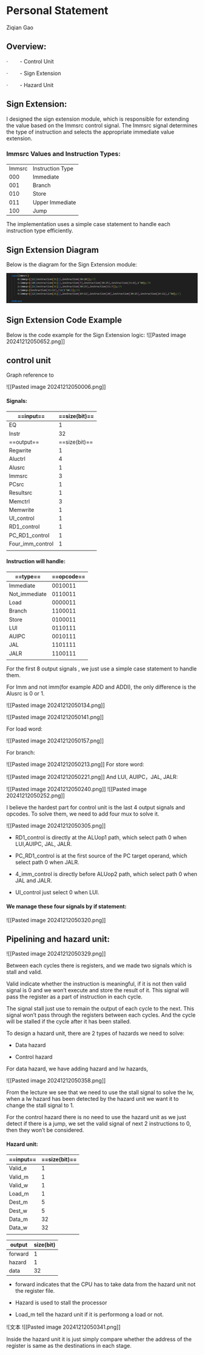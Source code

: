 # Personal Statement

Ziqian Gao

## Overview:

·        - Control Unit

·        - Sign Extension

·        - Hazard Unit

## Sign Extension:

I designed the sign extension module, which is responsible for extending the value based on the Immsrc control signal. The Immsrc signal determines the type of instruction and selects the appropriate immediate value extension.

### Immsrc Values and Instruction Types:

|        |                  |
| ------ | ---------------- |
| Immsrc | Instruction Type |
| 000    | Immediate        |
| 001    | Branch           |
| 010    | Store            |
| 011    | Upper Immediate  |
| 100    | Jump             |

The implementation uses a simple case statement to handle each instruction type efficiently.

## Sign Extension Diagram

Below is the diagram for the Sign Extension module:

![](statements/images/sign_extend.png)

## Sign Extension Code Example

Below is the code example for the Sign Extension logic:
![[Pasted image 20241212050652.png]]

## control unit
Graph reference to

![[Pasted image 20241212050006.png]]

#### Signals:

| ==input==        | ==size(bit)== |
| ---------------- | ------------- |
| EQ               | 1             |
| Instr            | 32            |
| ==output==       | ==size(bit)== |
| Regwrite         | 1             |
| Aluctrl          | 4             |
| Alusrc           | 1             |
| Immsrc           | 3             |
| PCsrc            | 1             |
| Resultsrc        | 1             |
| Memctrl          | 3             |
| Memwrite         | 1             |
| UI_control       | 1             |
| RD1_control      | 1             |
| PC_RD1_control   | 1             |
| Four_imm_control | 1             |
|                  |               |

#### Instruction will handle:

| ==type==      | ==opcode== |
| ------------- | ---------- |
| Immediate     | 0010011    |
| Not_immediate | 0110011    |
| Load          | 0000011    |
| Branch        | 1100011    |
| Store         | 0100011    |
| LUI           | 0110111    |
| AUIPC         | 0010111    |
| JAL           | 1101111    |
| JALR          | 1100111    |
|               |            |



For the first 8 output signals , we just use a simple case statement to handle them.

For Imm and not imm(for example ADD and ADDI), the only difference is the Alusrc is 0 or 1.

![[Pasted image 20241212050134.png]]

![[Pasted image 20241212050141.png]]

For load word:

![[Pasted image 20241212050157.png]]

For branch:

![[Pasted image 20241212050213.png]]
For store word:

![[Pasted image 20241212050221.png]]
And LUI, AUIPC，JAL, JALR:

![[Pasted image 20241212050240.png]]
![[Pasted image 20241212050252.png]]

I believe the hardest part for control unit is the last 4 output signals and opcodes. To solve them, we need to add four mux to solve it.

![[Pasted image 20241212050305.png]]

- RD1_control is directly at the ALUop1 path, which select path 0 when LUI,AUIPC, JAL, JALR.

- PC_RD1_control is at the first source of the PC target operand, which select path 0 when JALR.

- 4_imm_control is directly before ALUop2 path, which select path 0 when JAL and JALR.

- UI_control just select 0 when LUI.

#### We manage these four signals by if statement:

![[Pasted image 20241212050320.png]]

## Pipelining and hazard unit:

![[Pasted image 20241212050329.png]]

Between each cycles there is registers, and we made two signals which is stall and valid.

Valid indicate whether the instruction is meaningful, if it is not then valid signal is 0 and we won’t execute and store the result of it. This signal will pass the register as a part of instruction in each cycle.

The signal stall just use to remain the output of each cycle to the next. This signal won’t pass through the registers between each cycles. And the cycle will be stalled if the cycle after it has been stalled.

To design a hazard unit, there are 2 types of hazards we need to solve:

- Data hazard

- Control hazard

For data hazard, we have adding hazard and lw hazards,

![[Pasted image 20241212050358.png]]

From the lecture we see that we need to use the stall signal to solve the lw, when a lw hazard has been detected by the hazard unit we want it to change the stall signal to 1.

For the control hazard there is no need to use the hazard unit as we just detect if there is a jump, we set the valid signal of next 2 instructions to 0, then they won’t be considered.

#### Hazard unit:

| ==input== | ==size(bit)== |
| --------- | ------------- |
| Valid_e   | 1             |
| Valid_m   | 1             |
| Valid_w   | 1             |
| Load_m    | 1             |
| Dest_m    | 5             |
| Dest_w    | 5             |
| Data_m    | 32            |
| Data_w    | 32            |
|           |               |


| output  | size(bit) |
| ------- | --------- |
| forward | 1         |
| hazard  | 1         |
| data    | 32        |



- forward indicates that the CPU has to take data from the hazard unit not the register file.

- Hazard is used to stall the processor

- Load_m tell the hazard unit if it is performong a load or not.

![文本
![[Pasted image 20241212050341.png]]

Inside the hazard unit it is just simply compare whether the address of the register is same as the destinations in each stage.